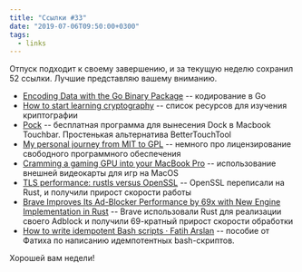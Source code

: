 ```yaml
---
title: "Ссылки #33"
date: "2019-07-06T09:50:00+0300"
tags:
  - links
---
```

Отпуск подходит к своему завершению, и за текущую неделю сохранил 52 ссылки. Лучшие представляю вашему вниманию.

* [Encoding Data with the Go Binary Package](https://medium.com/learning-the-go-programming-language/encoding-data-with-the-go-binary-package-42c7c0eb3e73) -- кодирование в Go
* [How to start learning cryptography](https://medium.com/@vixentael/how-to-start-learning-cryptography-49e7d91b54a8) -- список ресурсов для изучения криптографии
* [Pock](https://pock.dev/) -- бесплатная программа для вынесения Dock в Macbook Touchbar. Простенькая альтернатива BetterTouchTool
* [My personal journey from MIT to GPL](https://drewdevault.com/2019/06/13/My-journey-from-MIT-to-GPL.html) -- немного про лицензирование свободного программного обеспечения
* [Cramming a gaming GPU into your MacBook Pro](https://justin.searls.co/posts/gaming-with-a-mac-plus-egpu/) -- использование внешней видеокарты для игр на MacOS
* [TLS performance: rustls versus OpenSSL](https://jbp.io/2019/07/01/rustls-vs-openssl-performance.html) -- OpenSSL переписали на Rust, и получили прирост скорости работы
* [Brave Improves Its Ad-Blocker Performance by 69x with New Engine Implementation in Rust](https://brave.com/improved-ad-blocker-performance/) -- Brave использовали Rust для реализации своего Adblock и получили 69-кратный прирост скорости обработки
* [How to write idempotent Bash scripts · Fatih Arslan](https://arslan.io/2019/07/03/how-to-write-idempotent-bash-scripts/) -- пособие от Фатиха по написанию идемпотентных bash-скриптов.

Хорошей вам недели!
